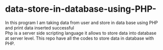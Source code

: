 # data-store-in-database-using-PHP-
In this program I am taking data from user and store in data base using PHP and print data inserted successful  
Php is a server side scripting language it allows to store data into database at server level. 
This repo have all the codes to store data in database with PHP.
